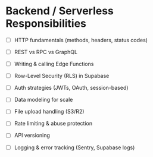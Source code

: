 # Backend / Serverless Responsibilities

- [ ] HTTP fundamentals (methods, headers, status codes)
- [ ] REST vs RPC vs GraphQL
- [ ] Writing & calling Edge Functions
- [ ] Row-Level Security (RLS) in Supabase
- [ ] Auth strategies (JWTs, OAuth, session-based)
- [ ] Data modeling for scale
- [ ] File upload handling (S3/R2)
- [ ] Rate limiting & abuse protection
- [ ] API versioning
- [ ] Logging & error tracking (Sentry, Supabase logs)

